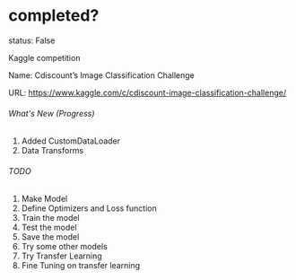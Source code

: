 # completed?

status: False

Kaggle competition

Name: Cdiscount’s Image Classification Challenge

URL: https://www.kaggle.com/c/cdiscount-image-classification-challenge/

###### What's New (Progress)

1. Added CustomDataLoader
2. Data Transforms

###### TODO

1. Make Model
2. Define Optimizers and Loss function
3. Train the model
4. Test the model
5. Save the model
6. Try some other models
7. Try Transfer Learning
8. Fine Tuning on transfer learning

